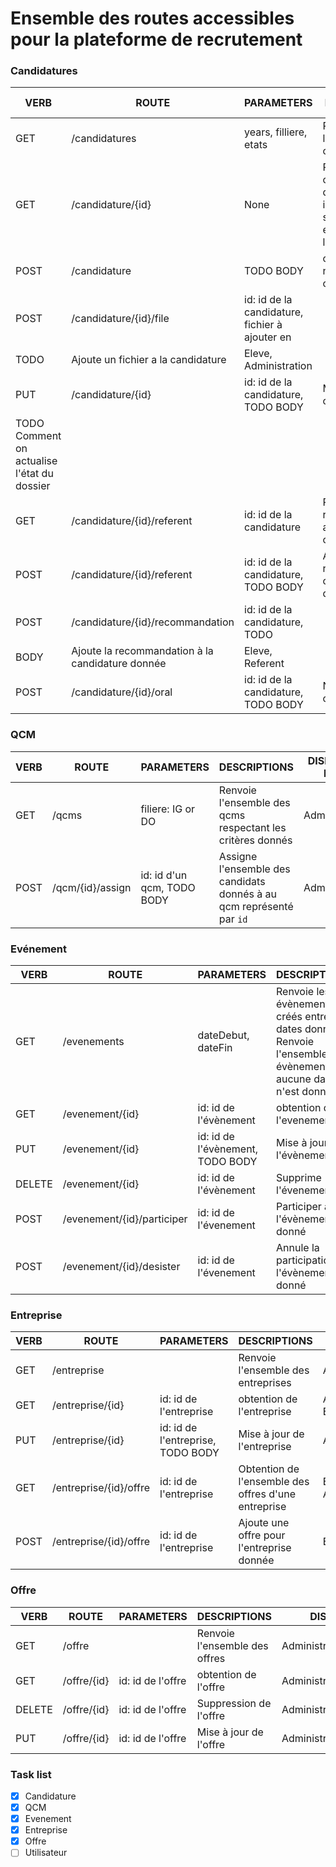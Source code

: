 # Ensemble des routes accessibles pour la plateforme de recrutement


### Candidatures

| VERB                                        | ROUTE                                            | PARAMETERS                                     | DESCRIPTIONS                                                                                      | DISPONIBLE POUR                   |
| ------------------------------------------- | ------------------------------------------------ | ---------------------------------------------- | ------------------------------------------------------------------------------------------------- | --------------------------------- |
| GET                                         | /candidatures                                    | years, filliere, etats                         | Renvoie l'ensemble des candidatures                                                               | correspondant aux critères donnés | Administration |
| GET                                         | /candidature/{id}                                | None                                           | Renvoie la candidature désignée. Les informations sont renvoyée en fonction de l'authentification | Administration, Eleve             |
| POST                                        | /candidature                                     | TODO BODY                                      | créer une nouvelle candidature                                                                    | Eleve                             |
| POST                                        | /candidature/{id}/file                           | id: id de la candidature, fichier à ajouter en |
| TODO                                        | Ajoute un fichier a la candidature               | Eleve, Administration                          |
| PUT                                         | /candidature/{id}                                | id: id de la candidature, TODO BODY            | Met a jour la candidature                                                                         | Eleve, Administration             |
| TODO Comment on actualise l'état du dossier |                                                  |                                                |                                                                                                   | Eleve, Administration             |
| GET                                         | /candidature/{id}/referent                       | id: id de la candidature                       | Renvoie l'id du referent associé a la candidature ou null                                         | TODO                              |
| POST                                        | /candidature/{id}/referent                       | id: id de la candidature, TODO BODY            | Associe un referent avec la candidature donnée                                                    | Eleve                             |
| POST                                        | /candidature/{id}/recommandation                 | id: id de la candidature, TODO                 |
| BODY                                        | Ajoute la recommandation à la candidature donnée | Eleve, Referent                                |
| POST                                        | /candidature/{id}/oral                           | id: id de la candidature, TODO BODY            | Note l'oral de la candidature                                                                     | Jury                              |

### QCM

| VERB | ROUTE            | PARAMETERS                 | DESCRIPTIONS                                                         | DISPONIBLE POUR |
| ---- | ---------------- | -------------------------- | -------------------------------------------------------------------- | --------------- |
| GET  | /qcms            | filiere: IG or DO          | Renvoie l'ensemble des qcms respectant les critères donnés           | Administration  |
| POST | /qcm/{id}/assign | id: id d'un qcm, TODO BODY | Assigne l'ensemble des candidats donnés à au qcm représenté par `id` | Administration  |

### Evénement

| VERB   | ROUTE                      | PARAMETERS                       | DESCRIPTIONS                                                                                                        | DISPONIBLE POUR            |
| ------ | -------------------------- | -------------------------------- | ------------------------------------------------------------------------------------------------------------------- | -------------------------- |
| GET    | /evenements                | dateDebut, dateFin               | Renvoie les évènements créés entre les dates données. Renvoie l'ensemble des évènements si aucune date n'est donnée | Administration,Entreprise  |
| GET    | /evenement/{id}            | id: id de l'évènement            | obtention de l'evenement                                                                                            | Administration,Entreprise  |
| PUT    | /evenement/{id}            | id: id de l'évènement, TODO BODY | Mise à jour de l'évènement                                                                                          | Administration             |
| DELETE | /evenement/{id}            | id: id de l'évènement            | Supprime l'évenement                                                                                                | Administration             |
| POST   | /evenement/{id}/participer | id: id de l'évenement            | Participer à l'évènement donné                                                                                      | Entreprise, Administration |
| POST   | /evenement/{id}/desister   | id: id de l'évenement            | Annule la participation à l'évènement donné                                                                         | Entreprise, Administration |


### Entreprise

| VERB | ROUTE                  | PARAMETERS                        | DESCRIPTIONS                                        | DISPONIBLE POUR                   |
| ---- | ---------------------- | --------------------------------- | --------------------------------------------------- | --------------------------------- |
| GET  | /entreprise            |                                   | Renvoie l'ensemble des entreprises                  | Administration,Eleve              |
| GET  | /entreprise/{id}       | id: id de l'entreprise            | obtention de l'entreprise                           | Administration,Entreprise, Eleve  |
| PUT  | /entreprise/{id}       | id: id de l'entreprise, TODO BODY | Mise à jour de l'entreprise                         | Administration, Entreprise        |
| GET  | /entreprise/{id}/offre | id: id de l'entreprise            | Obtention de l'ensemble des offres d'une entreprise | Entreprise, Administration, Eleve |
| POST | /entreprise/{id}/offre | id: id de l'entreprise            | Ajoute une offre pour l'entreprise donnée           | Entreprise, Administration        |

### Offre

| VERB   | ROUTE       | PARAMETERS        | DESCRIPTIONS                  | DISPONIBLE POUR                 |
| ------ | ----------- | ----------------- | ----------------------------- | ------------------------------- |
| GET    | /offre      |                   | Renvoie l'ensemble des offres | Administration,Eleve            |
| GET    | /offre/{id} | id: id de l'offre | obtention de l'offre          | Administration,Entreprise,Eleve |
| DELETE | /offre/{id} | id: id de l'offre | Suppression de l'offre        | Administration,Entreprise       |
| PUT    | /offre/{id} | id: id de l'offre | Mise à jour de l'offre        | Administration,Entreprise       |

### Task list

- [x] Candidature
- [x] QCM
- [x] Evenement
- [x] Entreprise
- [x] Offre
- [ ] Utilisateur